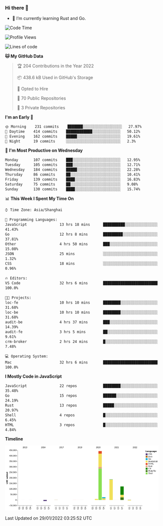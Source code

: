 ### Hi there 👋

- 🌱 I’m currently learning Rust and Go.

<!--START_SECTION:waka-->
![Code Time](http://img.shields.io/badge/Code%20Time-180%20hrs%206%20mins-blue)

![Profile Views](http://img.shields.io/badge/Profile%20Views-0-blue)

![Lines of code](https://img.shields.io/badge/From%20Hello%20World%20I%27ve%20Written-781%20Thousand%20lines%20of%20code-blue)

**🐱 My GitHub Data** 

> 🏆 204 Contributions in the Year 2022
 > 
> 📦 438.6 kB Used in GitHub's Storage 
 > 
> 💼 Opted to Hire
 > 
> 📜 70 Public Repositories 
 > 
> 🔑 3 Private Repositories  
 > 
**I'm an Early 🐤** 

```text
🌞 Morning    231 commits    ███████░░░░░░░░░░░░░░░░░░   27.97% 
🌆 Daytime    414 commits    ████████████░░░░░░░░░░░░░   50.12% 
🌃 Evening    162 commits    █████░░░░░░░░░░░░░░░░░░░░   19.61% 
🌙 Night      19 commits     ░░░░░░░░░░░░░░░░░░░░░░░░░   2.3%

```
📅 **I'm Most Productive on Wednesday** 

```text
Monday       107 commits    ███░░░░░░░░░░░░░░░░░░░░░░   12.95% 
Tuesday      105 commits    ███░░░░░░░░░░░░░░░░░░░░░░   12.71% 
Wednesday    184 commits    █████░░░░░░░░░░░░░░░░░░░░   22.28% 
Thursday     86 commits     ██░░░░░░░░░░░░░░░░░░░░░░░   10.41% 
Friday       139 commits    ████░░░░░░░░░░░░░░░░░░░░░   16.83% 
Saturday     75 commits     ██░░░░░░░░░░░░░░░░░░░░░░░   9.08% 
Sunday       130 commits    ████░░░░░░░░░░░░░░░░░░░░░   15.74%

```


📊 **This Week I Spent My Time On** 

```text
⌚︎ Time Zone: Asia/Shanghai

💬 Programming Languages: 
JavaScript               13 hrs 18 mins      ██████████░░░░░░░░░░░░░░░   41.43% 
Go                       12 hrs 8 mins       █████████░░░░░░░░░░░░░░░░   37.81% 
Other                    4 hrs 50 mins       ███░░░░░░░░░░░░░░░░░░░░░░   15.08% 
JSON                     25 mins             ░░░░░░░░░░░░░░░░░░░░░░░░░   1.32% 
CSS                      18 mins             ░░░░░░░░░░░░░░░░░░░░░░░░░   0.96%

🔥 Editors: 
VS Code                  32 hrs 6 mins       █████████████████████████   100.0%

🐱‍💻 Projects: 
loc-fe                   10 hrs 10 mins      ████████░░░░░░░░░░░░░░░░░   31.68% 
loc-be                   10 hrs 10 mins      ████████░░░░░░░░░░░░░░░░░   31.68% 
audit-be                 4 hrs 37 mins       ███░░░░░░░░░░░░░░░░░░░░░░   14.39% 
audit-fe                 3 hrs 5 mins        ██░░░░░░░░░░░░░░░░░░░░░░░   9.61% 
crm-broker               2 hrs 24 mins       █░░░░░░░░░░░░░░░░░░░░░░░░   7.48%

💻 Operating System: 
Mac                      32 hrs 6 mins       █████████████████████████   100.0%

```

**I Mostly Code in JavaScript** 

```text
JavaScript               22 repos            ████████░░░░░░░░░░░░░░░░░   35.48% 
Go                       15 repos            ██████░░░░░░░░░░░░░░░░░░░   24.19% 
Rust                     13 repos            █████░░░░░░░░░░░░░░░░░░░░   20.97% 
Shell                    4 repos             █░░░░░░░░░░░░░░░░░░░░░░░░   6.45% 
HTML                     3 repos             █░░░░░░░░░░░░░░░░░░░░░░░░   4.84%

```


**Timeline**

![Chart not found](https://raw.githubusercontent.com/elton/elton/main/charts/bar_graph.png) 


 Last Updated on 29/01/2022 03:25:52 UTC
<!--END_SECTION:waka-->

<!--
**elton/elton** is a ✨ _special_ ✨ repository because its `README.md` (this file) appears on your GitHub profile.

Here are some ideas to get you started:

- 🔭 I’m currently working on ...
- 🌱 I’m currently learning ...
- 👯 I’m looking to collaborate on ...
- 🤔 I’m looking for help with ...
- 💬 Ask me about ...
- 📫 How to reach me: ...
- 😄 Pronouns: ...
- ⚡ Fun fact: ...
-->
